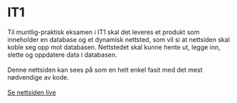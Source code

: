 # IT1
Til muntlig-praktisk eksamen i IT1 skal det leveres et produkt som inneholder en database og et dynamisk nettsted, som vil si at nettsiden skal koble seg opp mot databasen. Nettstedet skal kunne hente ut, legge inn, slette og oppdatere data i databasen.
<br><br>
Denne nettsiden kan sees på som en helt enkel fasit med det mest nødvendige av kode.
<br><br>
[Se nettsiden live](https://emlie.github.io/it1/)
